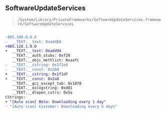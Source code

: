 ## SoftwareUpdateServices

> `/System/Library/PrivateFrameworks/SoftwareUpdateServices.framework/SoftwareUpdateServices`

```diff

-905.100.8.0.0
-  __TEXT.__text: 0xaddb8
+905.120.1.0.0
+  __TEXT.__text: 0xadd94
   __TEXT.__auth_stubs: 0xf20
   __TEXT.__objc_methlist: 0xaafc
-  __TEXT.__cstring: 0x1f1e4
-  __TEXT.__const: 0x2b0
+  __TEXT.__cstring: 0x1f1df
+  __TEXT.__const: 0x2a8
   __TEXT.__gcc_except_tab: 0x1078
   __TEXT.__oslogstring: 0xd81
   __TEXT.__dlopen_cstrs: 0x5a
CStrings:
+ "[Auto scan] Beta: Downloading every 1 day"
- "[Auto scan] Customer: Downloading every 5 days"

```
